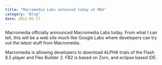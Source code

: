 ```yaml
---
title: "Macromedia Labs annouced today at MAX"
category: "Blog"
date: 2011-01-17
---
```



Macromedia officially announced Macromedia Labs today. From what I can tell, this will be a web site much like Google Labs where developers can try out the latest stuff from Macromedia.

Macromedia is allowing developers to download ALPHA trials of the Flash 8.5 player and Flex Builder 2\. FB2 is based on Zorn, and eclipse based IDE.